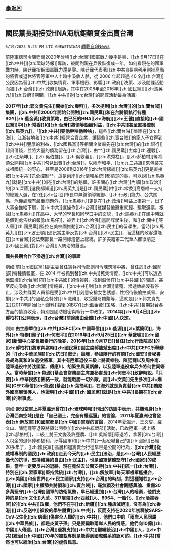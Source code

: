 ###  [:house:返回](README.md)
---


## 國民黨長期接受HNA海航鉅額資金出賣台灣
`6/19/2023 5:25 PM UTC GNEWSTAIWAN` [轉載自GNews](https://gnews.org/articles/1395357)

         
前陸軍總司令陳廷寵2020年曾稱[[zh:台灣]]國軍戰力幾乎是零，[[zh:6月17日]]在[[zh:中共]][[zh:環球時報]]專訪，被問到現在兵役恢復成一年，如何看現在的國軍戰力時，陳廷寵指稱國軍戰力還是零。陳廷寵代表著[[zh:中共]]長期利用剛掛高階的將官或退休將官等軍中人士暗中吸收人脈，從 2006 年起超過 40 名[[zh:台灣]]公民因為替[[zh:中共]]收集情資、軍事機密、影響[[zh:政府]]決策、涉及間諜活動而被[[zh:台灣]][[zh:政府]]起訴，其中在2008年至2016年[[zh:國民黨]][[zh:馬英九]][[zh:政府]]期間，[[zh:中共]]對[[zh:台灣]]的間諜活動最為活躍。

**2017年[[zh:郭文貴先生]]開始[[zh:爆料]]，多次提到[[zh:台灣]]的[[zh:賣台賊]]集團，[[zh:中共]]2000年開始公開對[[zh:國民黨]]和在台將領執行各種BGY[[zh:藍金黃]]收買策略，由已死的HNA[[zh:海航]][[zh:王健]]直接給[[zh:國民黨]]中[[zh:常委]]和[[zh:台灣]]將領等鉅額利益，[[zh:中共]]甚至直接控制[[zh:馬英九]]，「[[zh:中共]]要他幹啥他幹啥」**，這些[[zh:賣台賊]]集團在[[zh:上海]]、江浙各地和[[zh:中共]]經營合資企業，讓這些[[zh:賣台賊]]的家人子女得到[[zh:中共]]豐厚的利益，[[zh:國民黨]]等相關企業率先在[[zh:台灣]]的[[zh:銀行]]超貸借錢，並將大量的債務留在[[zh:台灣]]，由**[[zh:國民黨]]主席[[zh:連戰]]、[[zh:江炳坤]]、[[zh:吳伯雄]]、[[zh:吳敦義]]、[[zh:洪秀柱]]、[[zh:郝柏村]]等將領公開與[[zh:中共]]勾兌出賣[[zh:台灣]]，以兩岸和平、[[zh:九二共識]]來包裝完成祖國統一的野心，甚至是2008到2016年[[zh:台灣總統]][[zh:馬英九]]更是直接被[[zh:中共]]完全控制**，這是兩岸[[zh:情報系統]]都清楚的事，可以說[[zh:馬英九]]就是[[zh:中共]]派在[[zh:台灣]]的魁儡，許多關心[[zh:台灣]]內部[[zh:政治]]的[[zh:深藍]]選民都知道[[zh:馬英九]]是[[zh:國民黨]]中[[zh:常委]]高層唯一支持的總統人選，在2任[[zh:台北]]市長中無論領導統御、[[zh:行政]]能力、公共關係、危機處理有嚴重問題外，[[zh:馬英九]]更是在[[zh:政治]]利益上搶第一，出了大事全推給下屬，[[zh:中共]]還操作[[zh:台灣]]紅媒替他避重就輕、騙取選票，根據[[zh:馬英九]]在高中、大學的學長和同學口中的面貌，[[zh:馬英九]]在建中時就是個到處告狀的報[[zh:馬仔]]，被弄上[[zh:哈佛]]當間諜學生後，和[[zh:關中]]等人替[[zh:國民黨]]監控在美校園推動[[zh:台灣]][[zh:民主]]的留學生，當時[[zh:馬英九]]在[[zh:波士頓]]通訊當主筆反對[[zh:台灣]][[zh:民主]]，而這樣的政客還能在[[zh:台灣]]從法務部長一路開綠燈當上總統，許多美籍第二代華人都很清楚[[zh:國民黨]]對[[zh:台灣]]人統治的囂張。

**國共長期合作下滲透[[zh:台灣]]的事證**

例如:前[[zh:國民黨]]副主委曾任憲兵司令部副司令陳筑藩中將，曾任於[[zh:國防部]]特種情報室，在 2014 年被抓到替[[zh:中共]]蒐集情資，[[zh:中共]]可以透過他監控[[zh:台灣]]在[[zh:中共國]]的情報員，找到潛伏在[[zh:中共國]]的間諜，甚至反向吸收[[zh:台灣]]情報員，[[zh:中共]]對[[zh:台灣]]情蒐、滲透始終沒有停止，涉及共諜案人員都是受[[zh:中共]]刻意安排女色誘惑、性招待後偷拍威脅、安排[[zh:中共]]的國私企特殊[[zh:職務]]、收受錢財饋贈等，這就是[[zh:郭文貴先生]]2017年開始[[zh:爆料]]提到的BGY[[zh:藍金黃]]策略，[[zh:中共]]長期對台各方面的情資收蒐，特別是國防機密與執行一中政策。**2014年[[zh:9月4日]][[zh:郝柏村]]公開表示，[[zh:台灣]]前途應由全體[[zh:中國]]人決定。**

例如:**由主辦單位[[zh:中共]]CEFC[[zh:中國華信]][[zh:能源]][[zh:葉簡明]]，海外[[zh:特務]]頭子[[zh:何志平]]在2016年[[zh:9月25日]][[zh:華盛頓]][[zh:國家]]新聞中心宴會廳舉行的晚宴，2016年[[zh:9月17日]]曾任[[zh:行政院長]]的[[zh:郝柏村]]將軍與當時[[zh:國民黨]]副主席郝龍斌出席[[zh:中共]]CEFC所舉辦的「[[zh:中華民族]][[zh:抗日]]戰史」論壇，參加隨行的有前[[zh:國安]]會秘書長胡為真和8位退役將軍。其中有陸軍退役三級上將黃幸強、陳廷寵以及周仲南、陸軍退役中將沈國梁、傅應川、胡築生與黃炳麟，以及陸軍退役傘兵少將何世同等人。當時華信[[zh:能源]]基金會常務副主席兼秘書長[[zh:何志平]]致辭時說，『只要[[zh:中華民族]]團結一致，就能戰勝一切外敵。而[[zh:文貴]]先生多次[[zh:爆料]]CEFC華信[[zh:能源]]基金[[zh:葉簡明]]，在海外就是負責替[[zh:中共]]賄賂外國高層領導人，也證明[[zh:中國]][[zh:國民黨]]就是[[zh:中共]]長期在[[zh:台灣]]的辦事處。**

例如:**退役空軍上將夏瀛洲曾在[[zh:環球時報]]刊出的訪談中表示，共機現身[[zh:台灣西南空域]]是在「自己國土，完全有權巡邏」的言論， 2011年夏瀛洲也曾發表[[zh:解放軍]]和國軍都是[[zh:中國]]軍隊的言論**，2014年夏瀛洲、王文燮、羅文山、陳廷寵等退役將領公開參加[[zh:中共統戰部]]活動，已故陸軍一級上將[[zh:郝柏村]]，二級上將王文燮及許歷農、[[zh:吳斯懷]]等退將，拿著[[zh:台灣]]人稅金的退休俸和福利，汙辱國軍和[[zh:中共]]一起恐嚇自己的[[zh:國家]]已經20多年了，[[zh:國民黨]]高層和退將賣台行徑早已是公開的行為，**[[zh:台灣]]從威權專制的國民[[zh:政府]]走到今天的[[zh:民主]]法治，是[[zh:台灣]]人民經歷幾代的抗爭，堅持維護的自由[[zh:民主]]，也是國軍整體堅守[[zh:國家]]的成果，當年一定要反共的退將，現在竟然去公開支持[[zh:中共]]統一[[zh:台灣]]，特別在[[zh:習家軍]]堅持武統[[zh:台灣]]，[[zh:解放軍]]每天軍機軍艦擾台，[[zh:美國]]和全世界[[zh:民主國家]]支持[[zh:台灣]]的時刻，對這種犧牲[[zh:台灣]][[zh:國家]]主權舔共將領和[[zh:賣台賊]]，毫無顧及社會觀感輿論、重傷20多萬堅守[[zh:台灣]]國軍的防衛氣勢，早已經遭到[[zh:台灣]]人的唾棄，他們支持的是[[zh:文化]]大革、317屠殺[[zh:西藏]]人、8964、一胎化、[[zh:活摘器官]]的[[zh:中共]]政權，他們不在乎[[zh:新疆]][[zh:種族滅絕]]，沒有為[[zh:香港]][[zh:反送中]]被殺的學生譴責[[zh:中共]]，反而支持在2020年初釋放SARS-CoV-2生化[[zh:病毒]]傷害全人類的[[zh:中共]]，他們口中的「兩岸人民同屬[[zh:中華民族]]，都是炎黃子孫」只是要騙取兩岸人民的情感，他們向10億[[zh:中國]]人傳達，[[zh:台灣]]退將支持[[zh:中共]]繼續統治[[zh:中國]]人，[[zh:中共]]統治[[zh:中國]]70年的獨裁專制是能得到國際體系的認可的，[[zh:中共]]當然也可以統治[[zh:台灣]]的虛假民意。**

